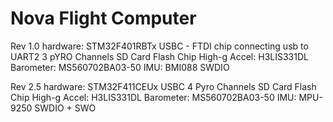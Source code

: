 # Nova Flight Computer

Rev 1.0 hardware:
STM32F401RBTx
USBC - FTDI chip connecting usb to UART2
3 pYRO Channels
SD Card
Flash Chip
High-g Accel: H3LIS331DL
Barometer: MS560702BA03-50
IMU: BMI088
SWDIO

Rev 2.5 hardware:
STM32F411CEUx
USBC
4 Pyro Channels
SD Card
Flash Chip
High-g Accel: H3LIS331DL
Barometer: MS560702BA03-50
IMU: MPU-9250
SWDIO + SWO
